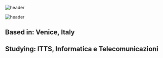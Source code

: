 ![header](https://capsule-render.vercel.app/api?type=waving&height=230&color=gradient&customColorList=20&text=Hi,%20There!&textBg=false&fontAlignY=40&reversal=false&animation=fadeIn)

![header](https://capsule-render.vercel.app/api?type=venom&height=230&color=gradient&customColorList=20&text=MxrcoDev.js&textBg=false&reversal=false&animation=fadeIn&fontColor=#ffffff)

## Based in: Venice, Italy
## Studying: ITTS, Informatica e Telecomunicazioni
